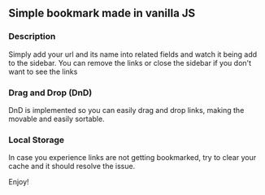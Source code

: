 ## Simple bookmark made in vanilla JS

### Description
Simply add your url and its name into related fields and watch it being add to the sidebar.
You can remove the links or close the sidebar if you don't want to see the links

### Drag and Drop (DnD)
DnD is implemented so you can easily drag and drop links, making the movable and easily sortable.

### Local Storage
In case you experience links are not getting bookmarked, try to clear your cache and it should resolve the issue.

Enjoy!
